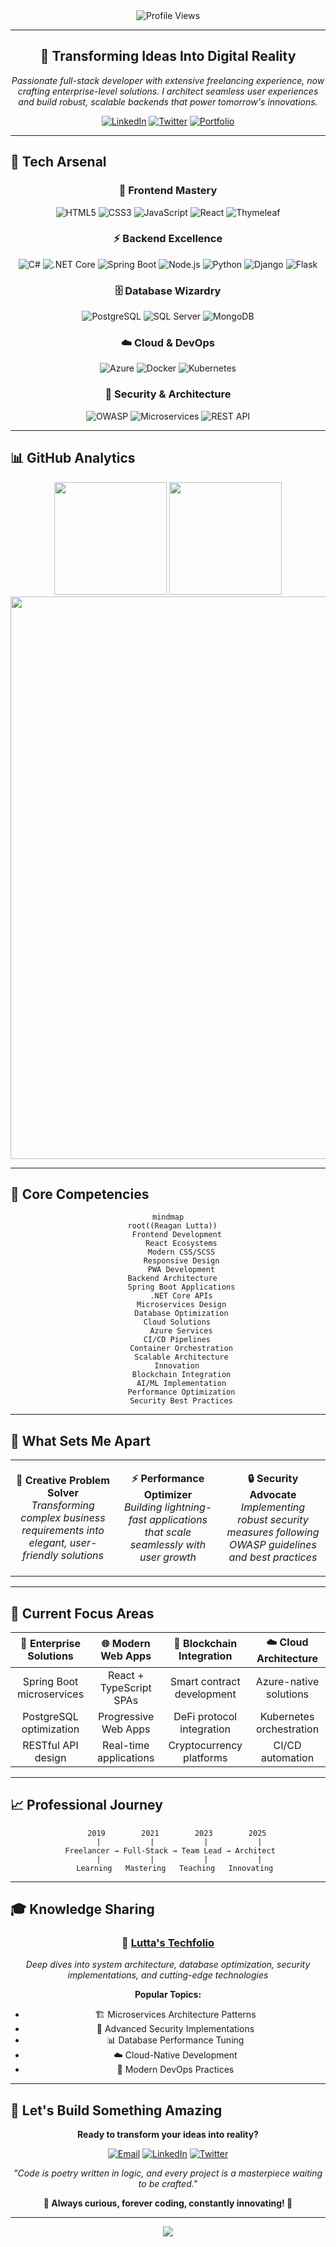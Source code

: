 <div align="center">
  <img src="https://readme-typing-svg.demolab.com?font=Fira+Code&weight=800&size=40&duration=3000&pause=1000&color=6C63FF&center=true&vCenter=true&width=1000&lines=💫+Reagan+Lutta+💫" alt="" />
</div>



<div align="center">

<!-- Moving intro -->
<marquee behavior="scroll" direction="left" scrollamount="6" width="1000">
  <img src="https://readme-typing-svg.demolab.com?font=Fira+Code&weight=700&size=36&duration=2500&pause=1200&color=6C63FF&vCenter=true&width=1000&lines=👋+Hi%2C+I'm+Reagan+Lutta" alt="" />
</marquee>

<!-- Moving tagline -->
<marquee behavior="scroll" direction="right" scrollamount="5" width="1000">
  <img src="https://readme-typing-svg.demolab.com?font=Fira+Code&weight=600&size=28&duration=2500&pause=1200&color=00C9A7&vCenter=true&width=1000&lines=Full-Stack+Architect;Innovation+Catalyst;Cloud+%26+AI+Explorer" alt="" />
</marquee>

<!-- Moving roles -->
<marquee behavior="scroll" direction="left" scrollamount="4" width="900">
  <img src="https://readme-typing-svg.demolab.com?font=Fira+Code&size=24&duration=2000&pause=1000&color=FF6B6B&vCenter=true&width=900&lines=Full-Stack+Developer;Cloud+Architect;Tech+Enthusiast;AI+%26+Blockchain+Explorer" alt="" />
</marquee>

<img src="https://komarev.com/ghpvc/?username=reagan27&label=Profile%20Views&color=6C63FF&style=for-the-badge" alt="Profile Views" />

</div>



---

<div align="center">

## 🎯 **Transforming Ideas Into Digital Reality**

*Passionate full-stack developer with extensive freelancing experience, now crafting enterprise-level solutions. I architect seamless user experiences and build robust, scalable backends that power tomorrow's innovations.*

</div>

<div align="center">
  
  [![LinkedIn](https://img.shields.io/badge/LinkedIn-Connect-0077B5?style=for-the-badge&logo=linkedin&logoColor=white)](https://www.linkedin.com/in/reagan-lutta-115919211/)
  [![Twitter](https://img.shields.io/badge/Twitter-Follow-1DA1F2?style=for-the-badge&logo=twitter&logoColor=white)](https://twitter.com/LuttaMd)
  [![Portfolio](https://img.shields.io/badge/Portfolio-Visit-FF6B6B?style=for-the-badge&logo=safari&logoColor=white)](https://reagan27.github.io/Reagan-DevPortfolio/)
  
</div>

---

## 🚀 **Tech Arsenal**

<div align="center">

### 🎨 **Frontend Mastery**
![HTML5](https://img.shields.io/badge/HTML5-E34F26?style=for-the-badge&logo=html5&logoColor=white)
![CSS3](https://img.shields.io/badge/CSS3-1572B6?style=for-the-badge&logo=css3&logoColor=white)
![JavaScript](https://img.shields.io/badge/JavaScript-F7DF1E?style=for-the-badge&logo=javascript&logoColor=black)
![React](https://img.shields.io/badge/React-20232A?style=for-the-badge&logo=react&logoColor=61DAFB)
![Thymeleaf](https://img.shields.io/badge/Thymeleaf-005F0F?style=for-the-badge&logo=thymeleaf&logoColor=white)

### ⚡ **Backend Excellence**
![C#](https://img.shields.io/badge/C%23-239120?style=for-the-badge&logo=c-sharp&logoColor=white)
![.NET Core](https://img.shields.io/badge/.NET_Core-5C2D91?style=for-the-badge&logo=.net&logoColor=white)
![Spring Boot](https://img.shields.io/badge/Spring_Boot-6DB33F?style=for-the-badge&logo=spring-boot&logoColor=white)
![Node.js](https://img.shields.io/badge/Node.js-43853D?style=for-the-badge&logo=node.js&logoColor=white)
![Python](https://img.shields.io/badge/Python-3776AB?style=for-the-badge&logo=python&logoColor=white)
![Django](https://img.shields.io/badge/Django-092E20?style=for-the-badge&logo=django&logoColor=white)
![Flask](https://img.shields.io/badge/Flask-000000?style=for-the-badge&logo=flask&logoColor=white)

### 🗄️ **Database Wizardry**
![PostgreSQL](https://img.shields.io/badge/PostgreSQL-316192?style=for-the-badge&logo=postgresql&logoColor=white)
![SQL Server](https://img.shields.io/badge/Microsoft_SQL_Server-CC2927?style=for-the-badge&logo=microsoft-sql-server&logoColor=white)
![MongoDB](https://img.shields.io/badge/MongoDB-4EA94B?style=for-the-badge&logo=mongodb&logoColor=white)

### ☁️ **Cloud & DevOps**
![Azure](https://img.shields.io/badge/Microsoft_Azure-0089D0?style=for-the-badge&logo=microsoft-azure&logoColor=white)
![Docker](https://img.shields.io/badge/Docker-2496ED?style=for-the-badge&logo=docker&logoColor=white)
![Kubernetes](https://img.shields.io/badge/Kubernetes-326CE5?style=for-the-badge&logo=kubernetes&logoColor=white)

### 🔐 **Security & Architecture**
![OWASP](https://img.shields.io/badge/OWASP-000000?style=for-the-badge&logo=owasp&logoColor=white)
![Microservices](https://img.shields.io/badge/Microservices-FF6B6B?style=for-the-badge&logo=api&logoColor=white)
![REST API](https://img.shields.io/badge/REST_API-02569B?style=for-the-badge&logo=rest&logoColor=white)

</div>

---

## 📊 **GitHub Analytics**

<div align="center">
  <img height="180em" src="https://github-readme-stats.vercel.app/api?username=reagan27&show_icons=true&theme=tokyonight&include_all_commits=true&count_private=true"/>
  <img height="180em" src="https://github-readme-stats.vercel.app/api/top-langs/?username=reagan27&layout=compact&langs_count=7&theme=tokyonight"/>
</div>

<div align="center">
  <img width="900" src="https://github-readme-activity-graph.vercel.app/graph?username=reagan27&theme=tokyo-night&bg_color=1a1b27&color=6C63FF&line=6C63FF&point=FFFFFF&hide_border=true" />
</div>

---

## 🎯 **Core Competencies**

<div align="center">

```mermaid
mindmap
  root((Reagan Lutta))
    Frontend Development
      React Ecosystems
      Modern CSS/SCSS
      Responsive Design
      PWA Development
    Backend Architecture  
      Spring Boot Applications
      .NET Core APIs
      Microservices Design
      Database Optimization
    Cloud Solutions
      Azure Services
      CI/CD Pipelines  
      Container Orchestration
      Scalable Architecture
    Innovation
      Blockchain Integration
      AI/ML Implementation
      Performance Optimization
      Security Best Practices
```

</div>

---

## 🌟 **What Sets Me Apart**

<table align="center">
<tr>
<td align="center" width="33%">

**🎨 Creative Problem Solver**
<br>
*Transforming complex business requirements into elegant, user-friendly solutions*

</td>
<td align="center" width="33%">

**⚡ Performance Optimizer**
<br>
*Building lightning-fast applications that scale seamlessly with user growth*

</td>
<td align="center" width="33%">

**🔒 Security Advocate**
<br>
*Implementing robust security measures following OWASP guidelines and best practices*

</td>
</tr>
</table>

---

## 🎪 **Current Focus Areas**

<div align="center">

| 🚀 **Enterprise Solutions** | 🌐 **Modern Web Apps** | 🔗 **Blockchain Integration** | ☁️ **Cloud Architecture** |
|:---:|:---:|:---:|:---:|
| Spring Boot microservices | React + TypeScript SPAs | Smart contract development | Azure-native solutions |
| PostgreSQL optimization | Progressive Web Apps | DeFi protocol integration | Kubernetes orchestration |
| RESTful API design | Real-time applications | Cryptocurrency platforms | CI/CD automation |

</div>

---

## 📈 **Professional Journey**

<div align="center">

```ascii
    2019        2021        2023        2025
     |           |           |           |
 Freelancer → Full-Stack → Team Lead → Architect
     |           |           |           |
   Learning   Mastering   Teaching   Innovating
```

</div>

---

## 🎓 **Knowledge Sharing**

<div align="center">

### 📝 [**Lutta's Techfolio**](https://reagan27.github.io/Reagan-DevPortfolio/)

*Deep dives into system architecture, database optimization, security implementations, and cutting-edge technologies*

**Popular Topics:**
- 🏗️ Microservices Architecture Patterns
- 🔐 Advanced Security Implementations  
- 📊 Database Performance Tuning
- ☁️ Cloud-Native Development
- 🚀 Modern DevOps Practices

</div>

---

## 🤝 **Let's Build Something Amazing**

<div align="center">

**Ready to transform your ideas into reality?**

[![Email](https://img.shields.io/badge/Email-Contact_Me-D14836?style=for-the-badge&logo=gmail&logoColor=white)](mailto:reaganlutta@email.com)
[![LinkedIn](https://img.shields.io/badge/LinkedIn-Let's_Connect-0077B5?style=for-the-badge&logo=linkedin&logoColor=white)](https://www.linkedin.com/in/reagan-lutta-115919211/)
[![Twitter](https://img.shields.io/badge/Twitter-Follow_Journey-1DA1F2?style=for-the-badge&logo=twitter&logoColor=white)](https://twitter.com/LuttaMd)

*"Code is poetry written in logic, and every project is a masterpiece waiting to be crafted."*

**🌟 Always curious, forever coding, constantly innovating! 🚀**

</div>

---

<div align="center">
  <img src="https://capsule-render.vercel.app/api?type=waving&color=6C63FF&height=100&section=footer"/>
</div>
